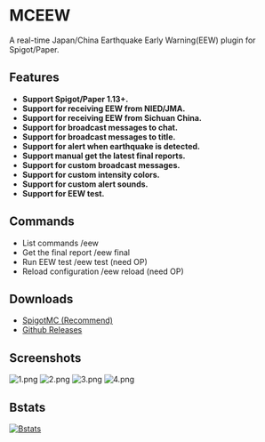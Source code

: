 # MCEEW
A real-time Japan/China Earthquake Early Warning(EEW) plugin for Spigot/Paper.

## Features
* **Support Spigot/Paper 1.13+.**
* **Support for receiving EEW from NIED/JMA.**
* **Support for receiving EEW from Sichuan China.**
* **Support for broadcast messages to chat.**
* **Support for broadcast messages to title.**
* **Support for alert when earthquake is detected.**
* **Support manual get the latest final reports.**
* **Support for custom broadcast messages.**
* **Support for custom intensity colors.**
* **Support for custom alert sounds.**
* **Support for EEW test.**

## Commands
* List commands /eew
* Get the final report /eew final
* Run EEW test /eew test (need OP)
* Reload configuration /eew reload (need OP)

## Downloads
* [SpigotMC (Recommend)](https://acg.kr/mceew)
* [Github Releases](https://github.com/TenkyuChimata/MCEEW/releases/latest)

## Screenshots
![1.png](https://s2.loli.net/2023/01/02/CcTDAKlosye4d3Y.png)
![2.png](https://s2.loli.net/2023/01/02/Zfmi9wWnbzBNF7H.png)
![3.png](https://s2.loli.net/2023/01/02/OBlvaopQjId6zJT.png)
![4.png](https://s2.loli.net/2023/01/02/EwCyZz35VmKUIkQ.png)

## Bstats

[![Bstats](https://bstats.org/signatures/bukkit/MCEEW.svg)](https://bstats.org/plugin/bukkit/MCEEW/17261)